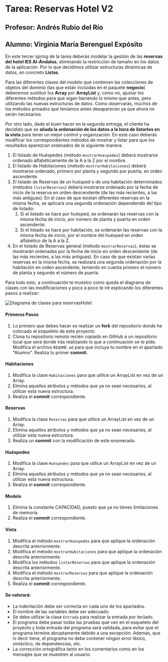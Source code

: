 # Tarea: Reservas Hotel V2
## Profesor: Andrés Rubio del Río
## Alumno: Virginia María Berenguel Expósito

En este tercer spring de la tarea deberás modelar la gestión de las **reservas del hotel IES Al-Ándalus**, eliminando la restricción de tamaño en los datos de la aplicación. Por lo que decidimos utilizar estructuras dinámicas de datos, en concreto **Listas**.

Para las diferentes clases del modelo que contienen las colecciones de objetos del dominio (las que están incluidas en el paquete **negocio**) deberemos sustituir los **Array** por **ArrayList** y, cómo no, ajustar los diferentes métodos para que sigan haciendo lo mismo que antes, pero utilizando las nuevas estructuras de datos. Como observarás, muchos de los métodos privados que teníamos antes desaparecen ya que ahora no serán necesarios.

Por otro lado, dado el buen hacer en la segunda entrega, el cliente ha decidido que se **añada la ordenación de los datos a la hora de listarlos en la vista** para tener un mejor control y organización. En este caso deberás modificar los correspondientes métodos de mostrar y listar para que los resultados aparezcan ordenados de la siguiente manera:

1. El listado de Huéspedes (método `mostrarHuespedes`) deberá mostrarse ordenado alfabéticamente de la A a la Z por el nombre.
2. El listado de Habitaciones (método `mostrarHabitaciones`) deberá mostrarse ordenado, primero por planta y segundo por puerta, en orden ascendente.
3. El listado de Reservas de un huésped o de una habitación determinados (métodos `listarReservas`) deberá mostrarse ordenado por la fecha de inicio de la reserva en orden descendente (de las más recientes, a las más antiguas). En el caso de que existan diferentes reservas en la misma fecha, se aplicará una segunda ordenación dependiendo del tipo de listado:
   1. Si el listado se hace por huésped, se ordenarán las reservas con la misma fecha de inicio, por número de planta y puerta en orden ascendente.
   2. Si el listado se hace por habitación, se ordenarán las reservas con la misma fecha de inicio, por el nombre del huésped en orden alfabético de la A a la Z.
4. En el listado de Reservas general (método `mostrarReservas`), éstas se mostrarán ordenadas por la fecha de inicio en orden descendente (de las más recientes, a las más antiguas). En caso de que existan varias reservas en la misma fecha, se realizará una segunda ordenación por la habitación en orden ascendente, teniendo en cuenta primero el número de planta y segundo el número de puerta.

Para todo esto, a continuación te muestro como queda el diagrama de clases con las modificaciones y poco a poco te iré explicando los diferentes pasos a realizar:

![Diagrama de clases para reservasHotel](https://raw.githubusercontent.com/andresrubiodelrio/ReservasHotel_v2/master/src/main/resources/uml/ReservasHotel_v2.png)
#### Primeros Pasos
1. Lo primero que debes hacer es realizar un **fork** del repositorio donde he colocado el esqueleto de este proyecto.
2. Clona tu repositorio remoto recién copiado en GitHub a un repositorio local que será donde irás realizando lo que a continuación se te pide. Modifica el archivo `README.md` para que incluya tu nombre en el apartado "Alumno". Realiza tu primer **commit**.

#### Habitaciones
1. Modifica la clase `Habitaciones` para que utilice un ArrayList en vez de un Array.
2. Elimina aquellos atributos y métodos que ya no sean necesarios, al utilizar esta nueva estructura. 
3. Realiza el **commit** correspondiente.

#### Reservas
1. Modifica la clase `Reservas` para que utilice un ArrayList en vez de un Array.
2. Elimina aquellos atributos y métodos que ya no sean necesarios, al utilizar esta nueva estructura.
3. Realiza un **commit** con la modificación de este enumerado.

#### Huéspedes
1. Modifica la clase `Huéspedes` para que utilice un ArrayList en vez de un Array.
2. Elimina aquellos atributos y métodos que ya no sean necesarios, al utilizar esta nueva estructura.
3. Realiza el **commit** correspondiente.

#### Modelo
1. Elimina la constante CAPACIDAD, puesto que ya no tienes limitaciones de memoria.
2. Realiza el **commit** correspondiente.

#### Vista
1. Modifica el método `mostrarHuespedes` para que aplique la ordenación descrita anteriormente.
2. Modifica el método `mostrarHabitaciones` para que aplique la ordenación descrita anteriormente.
3. Modifica los métodos `listarReservas` para que aplique la ordenación descrita anteriormente.
4. Modifica el método `mostrarReservas` para que aplique la ordenación descrita anteriormente.
5. Realiza el **commit** correspondiente.

#### Se valorará:

- La indentación debe ser correcta en cada uno de los apartados.
- El nombre de las variables debe ser adecuado.
- Se debe utilizar la clase `Entrada` para realizar la entrada por teclado.
- El programa debe pasar todas las pruebas que van en el esqueleto del proyecto y toda entrada del programa será validada, para evitar que el programa termine abruptamente debido a una excepción. Además, que ni decir tiene, el programa no debe contener ningún error léxico, sintáctico, de dependencias, etc.
- La corrección ortográfica tanto en los comentarios como en los mensajes que se muestren al usuario.

